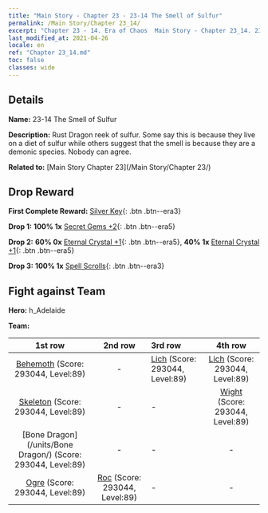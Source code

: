 ```yaml
---
title: "Main Story - Chapter 23 - 23-14 The Smell of Sulfur"
permalink: /Main Story/Chapter 23_14/
excerpt: "Chapter 23 - 14. Era of Chaos  Main Story - Chapter 23_14. 23-14 The Smell of Sulfur"
last_modified_at: 2021-04-26
locale: en
ref: "Chapter 23_14.md"
toc: false
classes: wide
---
```


## Details

 **Name:** 23-14 The Smell of Sulfur

 **Description:** Rust Dragon reek of sulfur. Some say this is because they live on a diet of sulfur while others suggest that the smell is because they are a demonic species. Nobody can agree.

 **Related to:** [Main Story Chapter 23](/Main Story/Chapter 23/)

## Drop Reward

 **First Complete Reward:** [Silver Key](/Items/con_693/){: .btn .btn--era3}

 **Drop 1:** **100% 1x** [Secret Gems +2](/Items/mat_79/){: .btn .btn--era5}

 **Drop 2:** **60% 0x** [Eternal Crystal +1](/Items/mat_73/){: .btn .btn--era5}, **40% 1x** [Eternal Crystal +1](/Items/mat_73/){: .btn .btn--era5}

 **Drop 3:** **100% 1x** [Spell Scrolls](/Items/con_694/){: .btn .btn--era3}


## Fight against Team
 **Hero:** h_Adelaide

 **Team:**


  | 1st row | 2nd row | 3rd row | 4th row |
  |:----:|:----:|:----|:----:|
  | [Behemoth](/units/Behemoth/) (Score: 293044, Level:89)  | - | [Lich](/units/Lich/) (Score: 293044, Level:89)  | [Lich](/units/Lich/) (Score: 293044, Level:89)  |
  | [Skeleton](/units/Skeleton/) (Score: 293044, Level:89)  | - | - | [Wight](/units/Wight/) (Score: 293044, Level:89)  |
  | [Bone Dragon](/units/Bone Dragon/) (Score: 293044, Level:89)  | - | - | - |
  | [Ogre](/units/Ogre/) (Score: 293044, Level:89)  | [Roc](/units/Roc/) (Score: 293044, Level:89)  | - | - |


